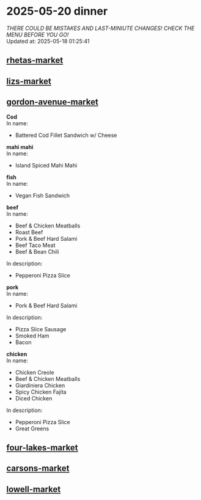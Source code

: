# 2025-05-20 dinner  
*THERE COULD BE MISTAKES AND LAST-MINIUTE CHANGES! CHECK THE MENU BEFORE YOU GO!*  
Updated at: 2025-05-18 01:25:41  
## [rhetas-market](https://wisc-housingdining.nutrislice.com/menu/rhetas-market/dinner/2025-05-20)  
## [lizs-market](https://wisc-housingdining.nutrislice.com/menu/lizs-market/dinner/2025-05-20)  
## [gordon-avenue-market](https://wisc-housingdining.nutrislice.com/menu/gordon-avenue-market/dinner/2025-05-20)  
**Cod**  
In name:   
 - Battered Cod Fillet Sandwich w/ Cheese  
  
**mahi mahi**  
In name:   
 - Island Spiced Mahi Mahi  
  
**fish**  
In name:   
 - Vegan Fish Sandwich  
  
**beef**  
In name:   
 - Beef & Chicken Meatballs  
 - Roast Beef  
 - Pork & Beef Hard Salami  
 - Beef Taco Meat  
 - Beef & Bean Chili  
  
In description:   
 - Pepperoni Pizza Slice  
  
**pork**  
In name:   
 - Pork & Beef Hard Salami  
  
In description:   
 - Pizza Slice Sausage  
 - Smoked Ham  
 - Bacon  
  
**chicken**  
In name:   
 - Chicken Creole  
 - Beef & Chicken Meatballs  
 - Giardiniera Chicken  
 - Spicy Chicken Fajita  
 - Diced Chicken  
  
In description:   
 - Pepperoni Pizza Slice  
 - Great Greens  
  
## [four-lakes-market](https://wisc-housingdining.nutrislice.com/menu/four-lakes-market/dinner/2025-05-20)  
## [carsons-market](https://wisc-housingdining.nutrislice.com/menu/carsons-market/dinner/2025-05-20)  
## [lowell-market](https://wisc-housingdining.nutrislice.com/menu/lowell-market/dinner/2025-05-20)  
  

